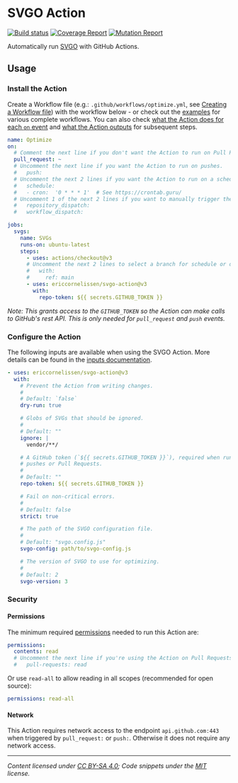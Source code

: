 # SVGO Action

[![Build status][ci-image]][ci-url]
[![Coverage Report][coverage-image]][coverage-url]
[![Mutation Report][mutation-image]][mutation-url]

Automatically run [SVGO] with GitHub Actions.

## Usage

### Install the Action

Create a Workflow file (e.g.: `.github/workflows/optimize.yml`, see [Creating a
Workflow file]) with the workflow below - or check out the [examples] for
various complete workflows. You can also check [what the Action does for each
`on` event] and [what the Action outputs] for subsequent steps.

```yml
name: Optimize
on:
  # Comment the next line if you don't want the Action to run on Pull Requests.
  pull_request: ~
  # Uncomment the next line if you want the Action to run on pushes.
  #   push:
  # Uncomment the next 2 lines if you want the Action to run on a schedule.
  #   schedule:
  #   - cron:  '0 * * * 1'  # See https://crontab.guru/
  # Uncomment 1 of the next 2 lines if you want to manually trigger the Action.
  #   repository_dispatch:
  #   workflow_dispatch:

jobs:
  svgs:
    name: SVGs
    runs-on: ubuntu-latest
    steps:
      - uses: actions/checkout@v3
      # Uncomment the next 2 lines to select a branch for schedule or dispatch.
      #   with:
      #     ref: main
      - uses: ericcornelissen/svgo-action@v3
        with:
          repo-token: ${{ secrets.GITHUB_TOKEN }}
```

_Note: This grants access to the `GITHUB_TOKEN` so the Action can make calls to
GitHub's rest API. This is only needed for `pull_request` and `push` events._

### Configure the Action

The following inputs are available when using the SVGO Action. More details can
be found in the [inputs documentation].

```yml
- uses: ericcornelissen/svgo-action@v3
  with:
    # Prevent the Action from writing changes.
    #
    # Default: `false`
    dry-run: true

    # Globs of SVGs that should be ignored.
    #
    # Default: ""
    ignore: |
      vendor/**/

    # A GitHub token (`${{ secrets.GITHUB_TOKEN }}`), required when running on
    # pushes or Pull Requests.
    #
    # Default: ""
    repo-token: ${{ secrets.GITHUB_TOKEN }}

    # Fail on non-critical errors.
    #
    # Default: false
    strict: true

    # The path of the SVGO configuration file.
    #
    # Default: "svgo.config.js"
    svgo-config: path/to/svgo-config.js

    # The version of SVGO to use for optimizing.
    #
    # Default: 2
    svgo-version: 3
```

### Security

#### Permissions

The minimum required [permissions] needed to run this Action are:

```yml
permissions:
  contents: read
  # Uncomment the next line if you're using the Action on Pull Requests
  #   pull-requests: read
```

Or use `read-all` to allow reading in all scopes (recommended for open source):

```yml
permissions: read-all
```

#### Network

This Action requires network access to the endpoint `api.github.com:443` when
triggered by `pull_request:` or `push:`. Otherwise it does not require any
network access.

---

_Content licensed under [CC BY-SA 4.0]; Code snippets under the [MIT] license._

[ci-url]: https://github.com/ericcornelissen/svgo-action/actions/workflows/check.yml
[ci-image]: https://github.com/ericcornelissen/svgo-action/actions/workflows/check.yml/badge.svg
[coverage-url]: https://codecov.io/gh/ericcornelissen/svgo-action
[coverage-image]: https://codecov.io/gh/ericcornelissen/svgo-action/branch/main/graph/badge.svg
[mutation-url]: https://dashboard.stryker-mutator.io/reports/github.com/ericcornelissen/svgo-action/main
[mutation-image]: https://img.shields.io/endpoint?style=flat&url=https%3A%2F%2Fbadge-api.stryker-mutator.io%2Fgithub.com%2Fericcornelissen%2Fsvgo-action%2Fmain

[cc by-sa 4.0]: https://creativecommons.org/licenses/by-sa/4.0/
[creating a workflow file]: https://docs.github.com/en/actions/learn-github-actions/introduction-to-github-actions#create-an-example-workflow
[examples]: ./docs/examples.md
[inputs documentation]: ./docs/inputs.md
[mit]: https://opensource.org/license/mit/
[permissions]: https://docs.github.com/en/actions/learn-github-actions/workflow-syntax-for-github-actions#permissions
[svgo]: https://github.com/svg/svgo
[what the action does for each `on` event]: ./docs/events.md
[what the action outputs]: ./docs/outputs.md
